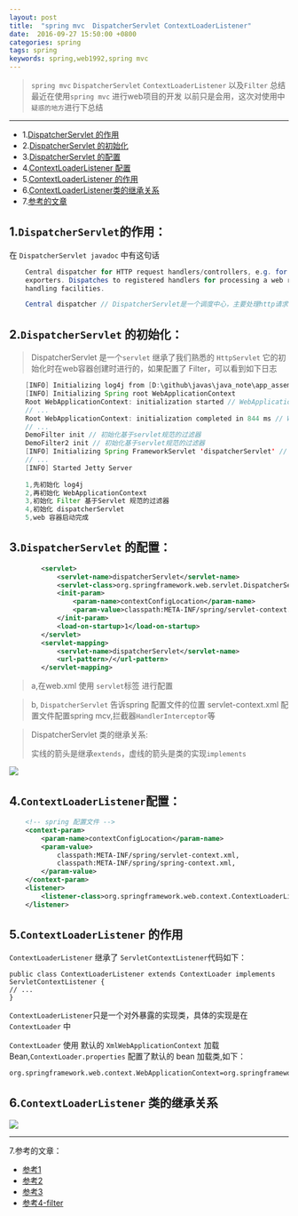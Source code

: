 ```yaml
---
layout: post
title:  "spring mvc  DispatcherServlet ContextLoaderListener"
date:  2016-09-27 15:50:00 +0800
categories: spring
tags: spring
keywords: spring,web1992,spring mvc
---
```


> `spring mvc` `DispatcherServlet` `ContextLoaderListener` 以及`Filter` 总结
> 最近在使用`spring mvc` 进行web项目的开发
> 以前只是会用，这次对使用中`疑惑的地方`进行下总结

----------

<!--more-->

- 1.[DispatcherServlet 的作用](#v1)
- 2.[DispatcherServlet 的初始化](#v2)
- 3.[DispatcherServlet 的配置](#v3)
- 4.[ContextLoaderListener 配置](#v4)
- 5.[ContextLoaderListener 的作用](#v5)
- 6.[ContextLoaderListener类的继承关系](#v6)
- 7.[参考的文章](#v7)


1.`DispatcherServlet`的作用：<a name="v1"></a>
----

在 `DispatcherServlet javadoc` 中有这句话

```java
	Central dispatcher for HTTP request handlers/controllers, e.g. for web UI controllers or HTTP-based remote service
	exporters. Dispatches to registered handlers for processing a web request, providing convenient mapping and exception
	handling facilities.

	Central dispatcher // DispatcherServlet是一个调度中心，主要处理http请求，url映射，异常处理等
```	


2.`DispatcherServlet` 的初始化： <a name="v2"></a>
---

> DispatcherServlet 是一个`servlet` 继承了我们熟悉的 `HttpServlet`
> 它的初始化时在web容器创建时进行的，如果配置了 Filter，可以看到如下日志

```java
	[INFO] Initializing log4j from [D:\github\javas\java_note\app_assembly\target\assembly_app_war\webapp\WEB-INF\log4j.xml]
	[INFO] Initializing Spring root WebApplicationContext
	Root WebApplicationContext: initialization started // WebApplicationContext初始化开始
	// ...
	Root WebApplicationContext: initialization completed in 844 ms // WebApplicationContext初始化结束
	// ... 
	DemoFilter init // 初始化基于servlet规范的过滤器
	DemoFilter2 init // 初始化基于servlet规范的过滤器
    [INFO] Initializing Spring FrameworkServlet 'dispatcherServlet' // 初始化dispatcherServlet
	// ...
	[INFO] Started Jetty Server
	
	1,先初始化 log4j
	2,再初始化 WebApplicationContext
	3,初始化 Filter 基于Servlet 规范的过滤器
	4,初始化 dispatcherServlet 
	5,web 容器启动完成
```
	

3.`DispatcherServlet` 的配置： <a name="v3"></a>
---

```xml
		<servlet>
	        <servlet-name>dispatcherServlet</servlet-name>
	        <servlet-class>org.springframework.web.servlet.DispatcherServlet</servlet-class>
	        <init-param>
	            <param-name>contextConfigLocation</param-name>
	            <param-value>classpath:META-INF/spring/servlet-context.xml</param-value>
	        </init-param>
	        <load-on-startup>1</load-on-startup>
	    </servlet>
	    <servlet-mapping>
	        <servlet-name>dispatcherServlet</servlet-name>
	        <url-pattern>/</url-pattern>
	    </servlet-mapping>

```		

> a,在web.xml 使用 `servlet`标签 进行配置

> b, `DispatcherServlet` 告诉spring 配置文件的位置
> servlet-context.xml 配置文件配置spring mcv,拦截器`HandlerInterceptor`等 

> DispatcherServlet 类的继承关系:
>
> 实线的箭头是继承`extends`，虚线的箭头是类的实现`implements`

![](https://i.imgur.com/h3o9bYP.jpg)



4.`ContextLoaderListener`配置： <a name="v4"></a>
---

```xml
	<!-- spring 配置文件 -->
	<context-param>
		<param-name>contextConfigLocation</param-name>
		<param-value>
			classpath:META-INF/spring/servlet-context.xml,
			classpath:META-INF/spring/spring-context.xml,
		</param-value>
	</context-param>
	<listener>
		<listener-class>org.springframework.web.context.ContextLoaderListener</listener-class>
	</listener>
```


5.`ContextLoaderListener` 的作用 <a name="v5"></a>
---
`ContextLoaderListener` 继承了 `ServletContextListener`代码如下：

	public class ContextLoaderListener extends ContextLoader implements ServletContextListener {
	// ...	
	}


`ContextLoaderListener`只是一个对外暴露的实现类，具体的实现是在 `ContextLoader` 中
	
`ContextLoader` 使用 默认的 `XmlWebApplicationContext` 加载Bean,`ContextLoader.properties` 配置了默认的 bean 加载类,如下：

	org.springframework.web.context.WebApplicationContext=org.springframework.web.context.support.XmlWebApplicationContext


6.`ContextLoaderListener` 类的继承关系 <a name="v6"></a>
---

![](https://i.imgur.com/0mWshgN.jpg)


---------
7.参考的文章： <a name="v7"></a>

- [参考1](http://blog.csdn.net/agileclipse/article/details/9014683)
- [参考2](http://www.cnblogs.com/JesseV/archive/2009/11/17/1605015.html)
- [参考3](http://www.cnblogs.com/hellojava/archive/2012/12/26/2833840.html)
- [参考4-filter](http://tianweili.github.io/blog/2015/01/26/java-filter/)


[#v1]:v1
[#v2]:v2
[#v3]:v3
[#v4]:v4
[#v5]:v5
[#v6]:v6
[#v7]:v7




